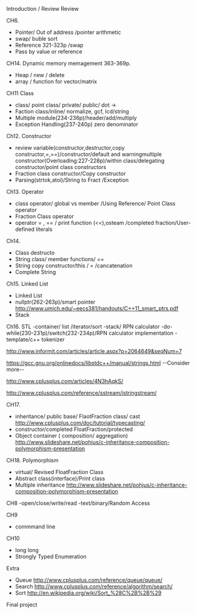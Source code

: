 Introduction / Review 
Review

CH6. 
 - Pointer/ Out of address /pointer arithmetic
 - swap/ buble sort
 - Reference 321-323p /swap 
 - Pass by value or reference

CH14. Dynamic memory memagement 363-369p.
- Heap / new / delete
- array / function for vector/matrix

CH11 Class
 - class/ point class/ private/ public/ dot ->
 - Faction class/inline/ normalize, gcf, lcd/string
 - Multiple module(234-236p)/header/add/multiply
 - Exception Handling(237-240p) zero denominator

Ch12. Constructor
- review variable(constructor,destructor,copy constructor,=,==)/constructor/default and warningmultiple constructor(Overloading:227-228p)/within class/delegating constructor/point class constructors
- Fraction class constructor/Copy constructor
- Parsing(strtok,atoi)/String to Fract /Exception

Ch13. Operator
 - class operator/ global vs member /Using Reference/ Point Class operator
 - Fraction Class operator
 - operator = , == / print function (<<),osteam /completed fraction/User-defined literals
 
Ch14.
 - Class destructo
 - String class/ member functions/ ==
 - String copy constructor/this / = /cancatenation
 - Complete String

Ch15. Linked List
 - Linked List
 - nullptr(262-263p)/smart pointer http://www.umich.edu/~eecs381/handouts/C++11_smart_ptrs.pdf
 - Stack

Ch16. STL
 -container/ list /iterator/sort
 -stack/ RPN calculator
 -do-while(230-231p)/switch(232-234p)/RPN calculator implementation
 -template/c++ tokenizer 

http://www.informit.com/articles/article.aspx?p=2064649&seqNum=7 
 
https://gcc.gnu.org/onlinedocs/libstdc++/manual/strings.html  --Consider more--

http://www.cplusplus.com/articles/4N3hAqkS/

http://www.cplusplus.com/reference/sstream/istringstream/
 
CH17. 
 - inheritance/ public base/ FlaotFraction class/ cast http://www.cplusplus.com/doc/tutorial/typecasting/
 - constructor/completed FloatFraction/protected
 - Object container ( composition/ aggregation) http://www.slideshare.net/pohjus/c-inheritance-composition-polymorphism-presentation
 
CH18. Polymorphism
 - virtual/ Revised FloatFraction Class
 - Abstract class(interface)/Print class
 - Multiple inheritance http://www.slideshare.net/pohjus/c-inheritance-composition-polymorphism-presentation

CH8
 -open/close/write/read
 -text/binary/Random Access

CH9
 - commmand line

CH10
 - long long
 - Strongly Typed Enumeration

Extra
 - Queue http://www.cplusplus.com/reference/queue/queue/
 - <algorithm> Search http://www.cplusplus.com/reference/algorithm/search/
 - <algorithm> Sort http://en.wikipedia.org/wiki/Sort_%28C%2B%2B%29
 
Final project
